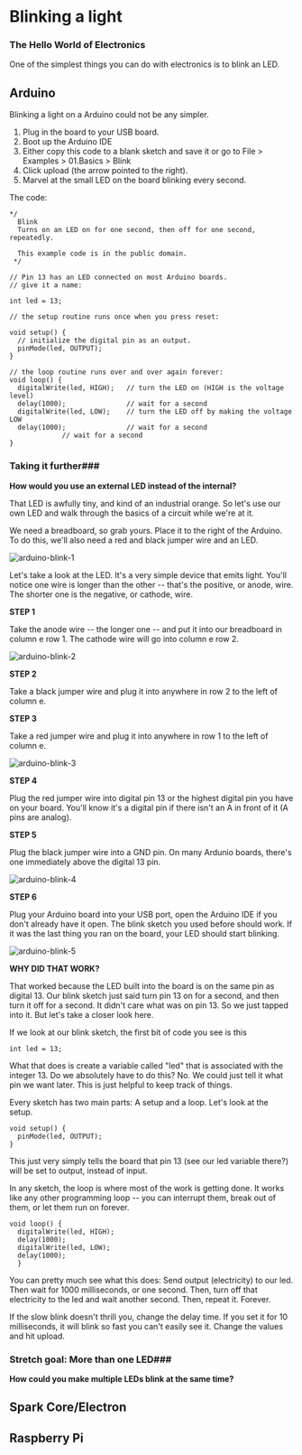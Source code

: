 # Blinking a light

### The Hello World of Electronics

One of the simplest things you can do with electronics is to blink an LED. 


## Arduino

Blinking a light on a Arduino could not be any simpler. 

1. Plug in the board to your USB board. 
2. Boot up the Arduino IDE
3. Either copy this code to a blank sketch and save it or go to File > Examples > 01.Basics > Blink
4. Click upload (the arrow pointed to the right). 
5. Marvel at the small LED on the board blinking every second. 

The code: 

```
*/
  Blink
  Turns on an LED on for one second, then off for one second, repeatedly.
 
  This example code is in the public domain.
 */
 
// Pin 13 has an LED connected on most Arduino boards.
// give it a name:

int led = 13;

// the setup routine runs once when you press reset:

void setup() {                
  // initialize the digital pin as an output.
  pinMode(led, OUTPUT);
}

// the loop routine runs over and over again forever:
void loop() {
  digitalWrite(led, HIGH);   // turn the LED on (HIGH is the voltage level)
  delay(1000);               // wait for a second
  digitalWrite(led, LOW);    // turn the LED off by making the voltage LOW
  delay(1000);               // wait for a second   
             // wait for a second   
}

```

### Taking it further###

**How would you use an external LED instead of the internal?**

That LED is awfully tiny, and kind of an industrial orange. So let's use our own LED and walk through the basics of a circuit while we're at it. 

We need a breadboard, so grab yours. Place it to the right of the Arduino. To do this, we'll also need a red and black jumper wire and an LED.

![arduino-blink-1](images/arduino-blink-1.jpg)

Let's take a look at the LED. It's a very simple device that emits light. You'll notice one wire is longer than the other -- that's the positive, or anode, wire. The shorter one is the negative, or cathode, wire. 

**STEP 1**  

Take the anode wire -- the longer one -- and put it into our breadboard in column e row 1. The cathode wire will go into column e row 2. 

![arduino-blink-2](images/arduino-blink-2.jpg)

**STEP 2**

Take a black jumper wire and plug it into anywhere in row 2 to the left of column e.

**STEP 3**

Take a red jumper wire and plug it into anywhere in row 1 to the left of column e. 

![arduino-blink-3](images/arduino-blink-3.jpg)

**STEP 4**

Plug the red jumper wire into digital pin 13 or the highest digital pin you have on your board. You'll know it's a digital pin if there isn't an A in front of it (A pins are analog). 

**STEP 5**

Plug the black jumper wire into a GND pin. On many Ardunio boards, there's one immediately above the digital 13 pin. 

![arduino-blink-4](images/arduino-blink-4.jpg)

**STEP 6**

Plug your Arduino board into your USB port, open the Arduino IDE if you don't already have it open. The blink sketch you used before should work. If it was the last thing you ran on the board, your LED should start blinking. 

![arduino-blink-5](images/arduino-blink-5.jpg)

**WHY DID THAT WORK?**

That worked because the LED built into the board is on the same pin as digital 13. Our blink sketch just said turn pin 13 on for a second, and then turn it off for a second. It didn't care what was on pin 13. So we just tapped into it. But let's take a closer look here. 

If we look at our blink sketch, the first bit of code you see is this

```int led = 13;```

What that does is create a variable called "led" that is associated with the integer 13. Do we absolutely have to do this? No. We could just tell it what pin we want later. This is just helpful to keep track of things. 

Every sketch has two main parts: A setup and a loop. Let's look at the setup. 

```
void setup() {                
  pinMode(led, OUTPUT);
}
```

This just very simply tells the board that pin 13 (see our led variable there?) will be set to output, instead of input. 

In any sketch, the loop is where most of the work is getting done. It works like any other programming loop -- you can interrupt them, break out of them, or let them run on forever. 

```
void loop() {
  digitalWrite(led, HIGH);  
  delay(1000); 
  digitalWrite(led, LOW);
  delay(1000);
  }
```

You can pretty much see what this does: Send output (electricity) to our led. Then wait for 1000 milliseconds, or one second. Then, turn off that electricity to the led and wait another second. Then, repeat it. Forever.

If the slow blink doesn't thrill you, change the delay time. If you set it for 10 milliseconds, it will blink so fast you can't easily see it. Change the values and hit upload. 

### Stretch goal: More than one LED###

**How could you make multiple LEDs blink at the same time?**



## Spark Core/Electron

## Raspberry Pi